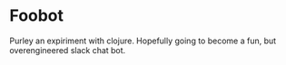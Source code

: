 # Foobot

Purley an expiriment with clojure.  Hopefully going to become a fun, but overengineered slack chat bot.

